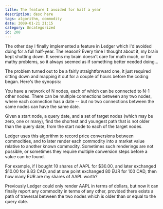 ```yaml
---
title: The feature I avoided for half a year
description: desc here
tags: algorithm, commodity
date: 2009-01-21 21:15
category: Uncategorized
id: 208
---
```


The other day I finally implemented a feature in Ledger which I'd avoided doing for a full half-year.  The reason?  Every time I thought about it, my brain kept shutting down.  It seems my brain doesn't care for math much, or for mathy problems, so it always seemed as if something better needed doing...

<!--more-->
The problem turned out to be a fairly straightforward one, it just required sitting down and mapping it out for a couple of hours before the coding began.  Here's the synopsis:

You have a network of N nodes, each of which can be connected to N-1 other nodes.  There can be multiple connections between any two nodes, where each connection has a date -- but no two connections between the same nodes can have the same date.

Given a start node, a query date, and a set of target nodes (which may be zero, one or many), find the shortest and youngest path that is not older than the query date, from the start node to each of the target nodes.

Ledger uses this algorithm to record price conversions between commodities, and to later render each commodity into a market value relative to another known commodity.  Sometimes such renderings are not possible, or sometimes they require multiple conversion steps before a value can be found.

For example, if I bought 10 shares of AAPL for $30.00, and later exchanged $10.00 for 9.83 CAD, and at one point exchanged 80 EUR for 100 CAD, then how many EUR are my shares of AAPL worth?

Previously Ledger could only render AAPL in terms of dollars, but now it can finally report any commodity in terms of any other, provided there exists a path of traversal between the two nodes which is older than or equal to the query date.

